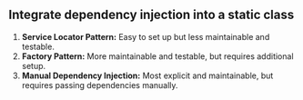 ## Integrate dependency injection into a static class

1. **Service Locator Pattern:** Easy to set up but less maintainable and testable.
2. **Factory Pattern:** More maintainable and testable, but requires additional setup.
3. **Manual Dependency Injection:** Most explicit and maintainable, but requires passing dependencies manually.

